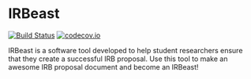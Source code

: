 # IRBeast

[![Build Status](https://api.travis-ci.org/GatorEducator/IRBeast.svg?branch=master)](https://travis-ci.org/GatorEducator/IRBeast)
[![codecov.io](http://codecov.io/github/GatorEducator/IRBeast/coverage.svg?branch=master)](http://codecov.io/github/GatorEducator/IRBeast?branch=master)

IRBeast is a software tool developed to help student researchers ensure that they create a successful IRB proposal.
Use this tool to make an awesome IRB proposal document and become an IRBeast!
